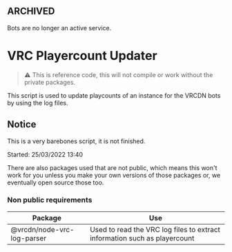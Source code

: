 ## ARCHIVED
Bots are no longer an active service.

# VRC Playercount Updater
> :warning: This is reference code, this will not compile or work without the private packages.

This script is used to update playcounts of an instance for the VRCDN bots by using the log files.

## Notice
This is a very barebones script, it is not finished. 

Started: 25/03/2022 13:40

There are also packages used that are not public, which means this won't work for you unless you make your own versions of those packages or, we eventually open source those too.

### Non public requirements

| Package                    | Use                                                                       |
| -------------------------- | ------------------------------------------------------------------------- |
| @vrcdn/node-vrc-log-parser | Used to read the VRC log files to extract information such as playercount |
